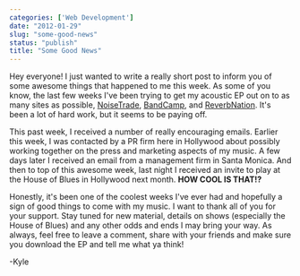 ```yaml
---
categories: ['Web Development']
date: "2012-01-29"
slug: "some-good-news"
status: "publish"
title: "Some Good News"
---
```


Hey everyone! I just wanted to write a really short post to inform you of some awesome things that happened to me this week. As some of you know, the last few weeks I've been trying to get my acoustic EP out on to as many sites as possible, [NoiseTrade](http://www.noisetrade.com/kyleshevlin), [BandCamp](http://kyleshevlin.bandcamp.com), and [ReverbNation](http://www.reverbnation.com/kyleshevlin). It's been a lot of hard work, but it seems to be paying off.

This past week, I received a number of really encouraging emails. Earlier this week, I was contacted by a PR firm here in Hollywood about possibly working together on the press and marketing aspects of my music. A few days later I received an email from a management firm in Santa Monica. And then to top of this awesome week, last night I received an invite to play at the House of Blues in Hollywood next month. **HOW COOL IS THAT!?**

Honestly, it's been one of the coolest weeks I've ever had and hopefully a sign of good things to come with my music. I want to thank all of you for your support. Stay tuned for new material, details on shows (especially the House of Blues) and any other odds and ends I may bring your way. As always, feel free to leave a comment, share with your friends and make sure you download the EP and tell me what ya think!

\-Kyle
